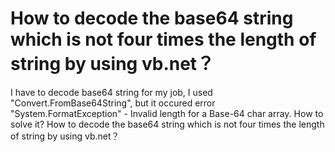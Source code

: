 
# How to decode the base64 string which is not four times the length of string by using vb.net？

I have to decode base64 string for my job, I used "Convert.FromBase64String", but it occured
error "System.FormatException" - Invalid length for a Base-64 char array.
How to solve it?
How to decode the base64 string which is not four times the length of string by using vb.net？

        